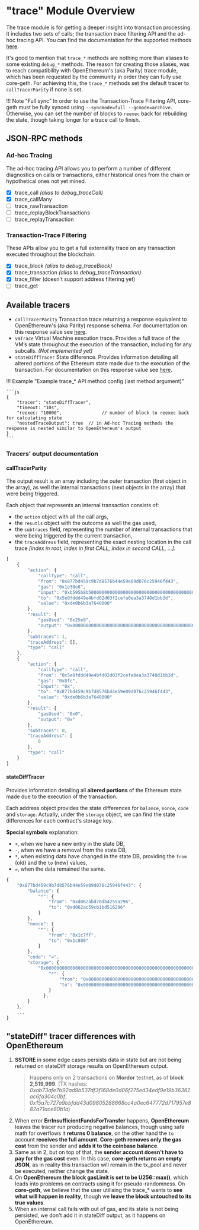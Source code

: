 # "trace" Module Overview

The trace module is for getting a deeper insight into transaction processing. It includes two sets of calls; the transaction trace filtering API and the ad-hoc tracing API. You can find the documentation for the supported methods [here](/JSON-RPC-API/modules/trace/).

It's good to mention that `trace_*` methods are nothing more than aliases to some existing `debug_*` methods. The reason for creating those aliases, was to reach compatibility with OpenEthereum's (aka Parity) trace module, which has been requested by the community in order they can fully use core-geth. For achieving this, the `trace_*` methods set the default tracer to `callTracerParity` if none is set.

!!! Note "Full sync"
    In order to use the Transaction-Trace Filtering API, core-geth must be fully synced using `--syncmode=full --gcmode=archive`. Otherwise, you can set the number of blocks to `reexec` back for rebuilding the state, though taking longer for a trace call to finish.

## JSON-RPC methods

### Ad-hoc Tracing

The ad-hoc tracing API allows you to perform a number of different diagnostics on calls or transactions, either historical ones from the chain or hypothetical ones not yet mined.

- [x] trace_call *(alias to debug_traceCall)*
- [x] trace_callMany
- [ ] trace_rawTransaction
- [ ] trace_replayBlockTransactions
- [ ] trace_replayTransaction

### Transaction-Trace Filtering

These APIs allow you to get a full externality trace on any transaction executed throughout the blockchain.

- [x] trace_block *(alias to debug_traceBlock)*
- [x] trace_transaction *(alias to debug_traceTransaction)*
- [x] trace_filter (doesn't support address filtering yet)
- [ ] trace_get

## Available tracers

- `callTracerParity` Transaction trace returning a response equivalent to OpenEthereum's (aka Parity) response schema. For documentation on this response value see [here](#calltracerparity).
- `vmTrace` Virtual Machine execution trace. Provides a full trace of the VM’s state throughout the execution of the transaction, including for any subcalls. *(Not implemented yet)*
- `stateDiffTracer` State difference. Provides information detailing all altered portions of the Ethereum state made due to the execution of the transaction. For documentation on this response value see [here](#statedifftracer).

!!! Example "Example trace_* API method config (last method argument)"

    ```js
    {
        "tracer": "stateDiffTracer",
        "timeout: "10s",
        "reexec: "10000",               // number of block to reexec back for calculating state
        "nestedTraceOutput": true  // in Ad-hoc Tracing methods the response is nested similar to OpenEthereum's output
    }
    ```

### Tracers' output documentation

#### callTracerParity

The output result is an array including the outer transaction (first object in the array), as well the internal transactions (next objects in the array) that were being triggered.

Each object that represents an internal transaction consists of:

* the `action` object with all the call args,
* the `resutls` object with the outcome as well the gas used,
* the `subtraces` field, representing the number of internal transactions that were being triggered by the current transaction,
* the `traceAddress` field, representing the exact nesting location in the call trace *[index in root, index in first CALL, index in second CALL, …]*.

```js
[
    {
        "action": {
            "callType": "call",
            "from": "0x877bd459c9b7d8576b44e59e09d076c25946f443",
            "gas": "0x1e30e8",
            "input": "0xb595b8b50000000000000000000000000000000000000000000000000000000000000000",
            "to": "0x5e0fddd49e4bfd02d03f2cefa0ea3a3740d1bb3d",
            "value": "0xde0b6b3a7640000"
        },
        "result": {
            "gasUsed": "0x25e9",
            "output": "0x00000000000000000000000000000000000000000000000000000000000000200000000000000000000000000000000000000000000000000000000000000031436173696e6f2068617320696e73756666696369656e742066756e647320666f7220746869732062657420616d6f756e74000000000000000000000000000000"
        },
        "subtraces": 1,
        "traceAddress": [],
        "type": "call"
    },
    {
        "action": {
            "callType": "call",
            "from": "0x5e0fddd49e4bfd02d03f2cefa0ea3a3740d1bb3d",
            "gas": "0x8fc",
            "input": "0x",
            "to": "0x877bd459c9b7d8576b44e59e09d076c25946f443",
            "value": "0xde0b6b3a7640000"
        },
        "result": {
            "gasUsed": "0x0",
            "output": "0x"
        },
        "subtraces": 0,
        "traceAddress": [
            0
        ],
        "type": "call"
    }
]
```

#### stateDiffTracer

Provides information detailing all **altered portions** of the Ethereum state made due to the execution of the transaction.

Each address object provides the state differences for `balance`, `nonce`, `code` and `storage`.
Actually, under the `storage` object, we can find the state differences for each contract's storage key.

**Special symbols** explanation:

* `+`, when we have a new entry in the state DB,
* `-`, when we have a removal from the state DB,
* `*`, when existing data have changed in the state DB, providing the `from` (old) and the `to` (new) values,
* `=`, when the data remained the same.

```js
{
    "0x877bd459c9b7d8576b44e59e09d076c25946f443": {
        "balance": {
            "*": {
                "from": "0xd062abd70db4255a296",
                "to": "0xd062ac59cb1bd516296"
            }
        },
        "nonce": {
            "*": {
                "from": "0x1c7ff",
                "to": "0x1c800"
            }
        },
        "code": "=",
        "storage": {
            "0x0000000000000000000000000000000000000000000000000000000000000001": {
                "*": {
                    "from": "0x0000000000000000000000000000000000000000000000000000000000000000",
                    "to": "0x0000000000000000000000000000000000000000000000000000000000000061"
                }
              },
        }
    },
    ...
}
```

## "stateDiff" tracer differences with OpenEthereum

1. **SSTORE** in some edge cases persists data in state but are not being returned on stateDiff storage results on OpenEthereum output.
   > Happens only on 2 transactions on **Mordor** testnet, as of **block 2,519,999**. (TX hashes: *0xab73afe7b92ad9b537df3f168de0d06f275ed34edf9e19b36362ac6fa304c0bf*, *0x15a7c727a9bbfdd43d09805288668cc4a0ec647772d717957e882a71ace80b1a*)
2. When error **ErrInsufficientFundsForTransfer** happens, **OpenEthereum** leaves the tracer run producing negative balances, though using safe math for overflows it **returns 0 balance**, on the other hand the `to` account **receives the full amount**.
**Core-geth removes only the gas cost** from the sender and **adds it to the coinbase balance**.
3. Same as in 2, but on top of that, the **sender account doesn't have to pay for the gas cost** even. In this case, **core-geth returns an empty JSON**, as in reality this transaction will remain in the tx_pool and never be executed, neither change the state.
4. On **OpenEthereum the block gasLimit is set to be U256::max()**, which leads into problems on contracts using it for pseudo-randomness. On **core-geth**, we believe that the user utilising the trace_* wants to **see what will happen in reality**, though we **leave the block untouched to its true values**.
5. When an internal call fails with out of gas, and its state is not being persisted, we don't add it in stateDiff output, as it happens on OpenEthereum.